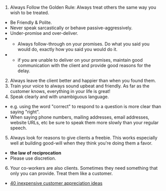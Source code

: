 1. Always Follow the Golden Rule: Always treat others the same way you wish to be treated.
- Be Friendly & Polite.
- Never speak sarcastically or behave passive-aggressively.
- Under-promise and over-deliver.
- - Always follow-through on your promises. Do what you said you would do, exactly how you said you would do it.
- - if you are unable to deliver on your promises, maintain good communication with the client and provide good reasons for the delay.
2. Always leave the client better and happier than when you found them.
3. Train your voice to always sound upbeat and friendly. As far as the customer knows, everything in your life is great!
4. Speak clearly and with unambiguous language.
  - e.g. using the word "correct" to respond to a question is more clear than saying "right".
  - When saying phone numbers, mailing addresses, email addresses, website URLs, etc be sure to speak them more slowly than your regular speech.
5. Always look for reasons to give clients a freebie. This works especially well at building good-will when they think you're doing them a favor.
  - **the law of reciprocation**
  - Please use discretion.
6. Your co-workers are also clients. Sometimes they need something that only you can provide. Treat them like a customer.


- [40 inexpensive customer appreciation ideas](https://blog.accessdevelopment.com/40-inexpensive-ways-to-show-customer-appreciation)
